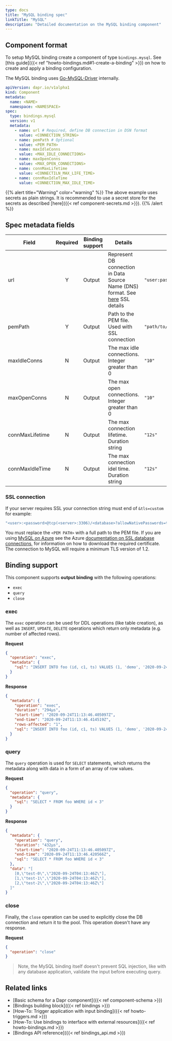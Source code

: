 ```yaml
---
type: docs
title: "MySQL binding spec"
linkTitle: "MySQL"
description: "Detailed documentation on the MySQL binding component"
---
```


## Component format

To setup MySQL binding create a component of type `bindings.mysql`. See [this guide]({{< ref "howto-bindings.md#1-create-a-binding" >}}) on how to create and apply a binding configuration.

The MySQL binding uses [Go-MySQL-Driver](https://github.com/go-sql-driver/mysql) internally.

```yaml
apiVersion: dapr.io/v1alpha1
kind: Component
metadata:
  name: <NAME>
  namespace: <NAMESPACE>
spec:
  type: bindings.mysql
  version: v1
  metadata:
    - name: url # Required, define DB connection in DSN format
      value: <CONNECTION_STRING>
    - name: pemPath # Optional
      value: <PEM PATH>
    - name: maxIdleConns
      value: <MAX_IDLE_CONNECTIONS>
    - name: maxOpenConns
      value: <MAX_OPEN_CONNECTIONS>
    - name: connMaxLifetime
      value: <CONNECTILN_MAX_LIFE_TIME>
    - name: connMaxIdleTime
      value: <CONNECTION_MAX_IDLE_TIME>
```

{{% alert title="Warning" color="warning" %}}
The above example uses secrets as plain strings. It is recommended to use a secret store for the secrets as described [here]({{< ref component-secrets.md >}}).
{{% /alert %}}

## Spec metadata fields

| Field           | Required | Binding support | Details                                                                                                   | Example                                      |
| --------------- |:--------:| --------------- | --------------------------------------------------------------------------------------------------------- | -------------------------------------------- |
| url             |    Y     | Output          | Represent DB connection in Data Source Name (DNS) format. See [here](#ssl-connection-details) SSL details | `"user:password@tcp(localhost:3306)/dbname"` |
| pemPath         |    Y     | Output          | Path to the PEM file. Used with SSL connection                                                            | `"path/to/pem/file"`                         |
| maxIdleConns    |    N     | Output          | The max idle connections. Integer greater than 0                                                          | `"10"`                                       |
| maxOpenConns    |    N     | Output          | The max open connections. Integer greater than 0                                                          | `"10"`                                       |
| connMaxLifetime |    N     | Output          | The max connection lifetime. Duration string                                                              | `"12s"`                                      |
| connMaxIdleTime |    N     | Output          | The max connection idel time. Duration string                                                             | `"12s"`                                      |

### SSL connection

If your server requires SSL your connection string must end of `&tls=custom` for example:
```bash
"<user>:<password>@tcp(<server>:3306)/<database>?allowNativePasswords=true&tls=custom"
```
 You must replace the `<PEM PATH>` with a full path to the PEM file. If you are using [MySQL on Azure](http://bit.ly/AzureMySQLSSL) see the Azure [documentation on SSL database connections](http://bit.ly/MySQLSSL), for information on how to download the required certificate. The connection to MySQL will require a minimum TLS version of 1.2.

## Binding support

This component supports **output binding** with the following operations:

- `exec`
- `query`
- `close`

### exec

The `exec` operation can be used for DDL operations (like table creation), as well as `INSERT`, `UPDATE`, `DELETE` operations which return only metadata (e.g. number of affected rows).

**Request**

```json
{
  "operation": "exec",
  "metadata": {
    "sql": "INSERT INTO foo (id, c1, ts) VALUES (1, 'demo', '2020-09-24T11:45:05Z07:00')"
  }
}
```

**Response**

```json
{
  "metadata": {
    "operation": "exec",
    "duration": "294µs",
    "start-time": "2020-09-24T11:13:46.405097Z",
    "end-time": "2020-09-24T11:13:46.414519Z",
    "rows-affected": "1",
    "sql": "INSERT INTO foo (id, c1, ts) VALUES (1, 'demo', '2020-09-24T11:45:05Z07:00')"
  }
}
```

### query

The `query` operation is used for `SELECT` statements, which returns the metadata along with data in a form of an array of row values.

**Request**

```json
{
  "operation": "query",
  "metadata": {
    "sql": "SELECT * FROM foo WHERE id < 3"
  }
}
```

**Response**

```json
{
  "metadata": {
    "operation": "query",
    "duration": "432µs",
    "start-time": "2020-09-24T11:13:46.405097Z",
    "end-time": "2020-09-24T11:13:46.420566Z",
    "sql": "SELECT * FROM foo WHERE id < 3"
  },
  "data": "[
    [0,\"test-0\",\"2020-09-24T04:13:46Z\"],
    [1,\"test-1\",\"2020-09-24T04:13:46Z\"],
    [2,\"test-2\",\"2020-09-24T04:13:46Z\"]
  ]"
}
```

### close

Finally, the `close` operation can be used to explicitly close the DB connection and return it to the pool. This operation doesn't have any response.

**Request**

```json
{
  "operation": "close"
}
```

> Note, the MySQL binding itself doesn't prevent SQL injection, like with any database application, validate the input before executing query.

## Related links

- [Basic schema for a Dapr component]({{< ref component-schema >}})
- [Bindings building block]({{< ref bindings >}})
- [How-To: Trigger application with input binding]({{< ref howto-triggers.md >}})
- [How-To: Use bindings to interface with external resources]({{< ref howto-bindings.md >}})
- [Bindings API reference]({{< ref bindings_api.md >}})

